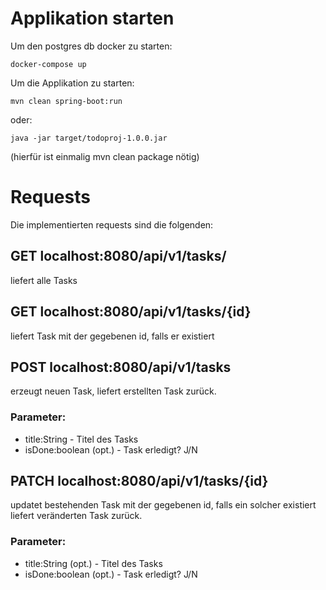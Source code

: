# Applikation starten

Um den postgres db docker zu starten:

```
docker-compose up
```

Um die Applikation zu starten:

```
mvn clean spring-boot:run
```

oder:

```
java -jar target/todoproj-1.0.0.jar
```

(hierfür ist einmalig mvn clean package nötig)

# Requests

Die implementierten requests sind die folgenden:

## GET localhost:8080/api/v1/tasks/
liefert alle Tasks

## GET localhost:8080/api/v1/tasks/{id}
liefert Task mit der gegebenen id, falls er existiert

## POST localhost:8080/api/v1/tasks
erzeugt neuen Task,
liefert erstellten Task zurück.
### Parameter:
- title:String - Titel des Tasks
- isDone:boolean (opt.) - Task erledigt? J/N

## PATCH localhost:8080/api/v1/tasks/{id}
updatet bestehenden Task mit der gegebenen id, falls ein solcher existiert
liefert veränderten Task zurück.
### Parameter:
- title:String (opt.) - Titel des Tasks
- isDone:boolean (opt.) - Task erledigt? J/N